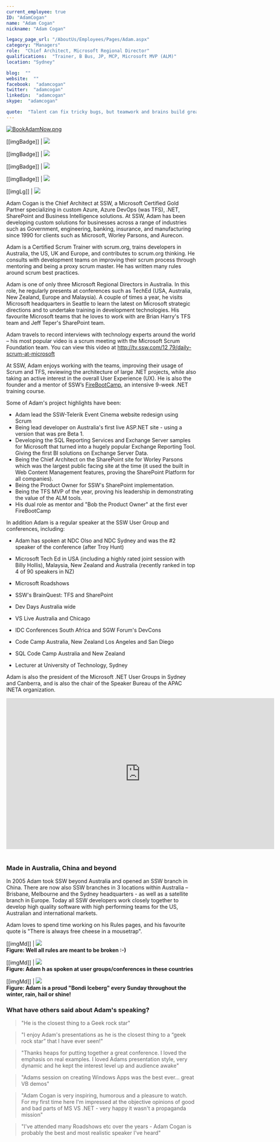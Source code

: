 ```yaml
---
current_employee: true
ID: "AdamCogan"
name: "Adam Cogan"
nickname: "Adam Cogan"

legacy_page_url: "/AboutUs/Employees/Pages/Adam.aspx"
category: "Managers"
role:  "Chief Architect, Microsoft Regional Director"
qualifications:  "Trainer, B Bus, JP, MCP, Microsoft MVP (ALM)"
location: "Sydney"

blog:  ""
website:  ""
facebook:  "adamcogan"
twitter:  "adamcogan"
linkedin:  "adamcogan"
skype:  "adamcogan"

quote:  "Talent can fix tricky bugs, but teamwork and brains build great software. "
---
```


 [ ![BookAdamNow.png](./Images/Bio/BookAdamNow.png)](http://veethere.com/With/AdamCogan)  
 
[[imgBadge]]
| ![](./Images/Bio/microsoftCertified.jpg)  

[[imgBadge]]
| ![](./Images/Bio/Microsoft-Regional-Director-35h.png) 

[[imgBadge]]
| ![](./Images/Bio/scrumtrainer.png) 

[[imgBadge]]
| ![](./Images/Bio/scrum-badges.jpg) 


[[imgLg]]
| ![](./Images/Bio/devops.png) 
 

Adam Cogan is the Chief Architect at SSW, a Microsoft Certified Gold Partner specializing in custom Azure, Azure DevOps (was TFS), .NET, SharePoint and Business Intelligence solutions. At SSW, Adam has been developing custom solutions for businesses across a range of industries such as Government, engineering, banking, insurance, and manufacturing since 1990 for clients such as Microsoft, Worley Parsons, and Aurecon.   

Adam is a Certified Scrum Trainer with scrum.org, trains developers in Australia, the US, UK and Europe, and contributes to scrum.org thinking. He consults with development teams on improving their scrum process through mentoring and being a proxy scrum master. He has written many rules around scrum best practices.

Adam is one of only three Microsoft Regional Directors in Australia. In this role, he regularly presents at conferences such as TechEd (USA, Australia, New Zealand, Europe and Malaysia). A couple of times a year, he visits Microsoft headquarters in Seattle to learn the latest on Microsoft strategic directions and to undertake training in development technologies. His favourite Microsoft teams that he loves to work with are Brian Harry's TFS team and Jeff Teper's SharePoint team.

Adam travels to record interviews with technology experts around the world – his most popular video is a scrum meeting with the Microsoft Scrum Foundation team. You can view this video at [http://tv.ssw.com/12 79/daily-scrum-at-microsoft ]()  

At SSW, Adam enjoys working with the teams, improving their usage of Scrum and TFS, reviewing the architecture of large .NET projects, while also taking an active interest in the overall User Experience (UX). He is also the founder and a mentor of SSW’s [FireBootCamp](http://firebootcamp.com/), an intensive 9-week .NET training course.

Some of Adam's project highlights have been:  

*   Adam lead the SSW-Telerik Event Cinema website redesign using Scrum 
*   Being lead developer on Australia's first live ASP.NET site - using a version that was pre Beta 1.
*   Developing the SQL Reporting Services and Exchange Server samples for Microsoft that turned into a hugely popular Exchange Reporting Tool. Giving the first BI solutions on Exchange Server Data.
*   Being the Chief Architect on the SharePoint site for Worley Parsons which was the largest public facing site at the time (it used the built in Web Content Management features, proving the SharePoint Platform for all companies). 
*   Being the Product Owner for SSW's SharePoint implementation.
*   Being the TFS MVP of the year, proving his leadership in demonstrating the value of the ALM tools.
*   His dual role as mentor and "Bob the Product Owner" at the first ever FireBootCamp

In addition Adam is a regular speaker at the SSW User Group and conferences, including:  

*   Adam has spoken at NDC Olso and NDC Sydney and was the #2 speaker of the conference (after Troy Hunt)  

*   Microsoft Tech Ed in USA (including a highly rated joint session with Billy Hollis), Malaysia, New Zealand and Australia (recently ranked in top 4 of 90 speakers in NZ) 
*   Microsoft Roadshows
*   SSW's BrainQuest: TFS and SharePoint
*   Dev Days Australia wide
*   VS Live Australia and Chicago
*   IDC Conferences South Africa and SGW Forum's DevCons
*   Code Camp Australia, New Zealand Los Angeles and San Diego
*   SQL Code Camp Australia and New Zealand
*   Lecturer at University of Technology, Sydney

Adam is also the president of the Microsoft .NET User Groups in Sydney and Canberra, and is also the chair of the Speaker Bureau of the APAC INETA organization.  

<iframe width="710" height="400" src="https://www.youtube.com/embed/0gSgpzmbrBM" frameborder="0"></iframe> 

### Made in Australia, China and beyond

In 2005 Adam took SSW beyond Australia and opened an SSW branch in China. There are now also SSW branches in 3 locations within Australia – Brisbane, Melbourne and the Sydney headquarters - as well as a satellite branch in Europe. Today all SSW developers work closely together to develop high quality software with high performing teams for the US, Australian and international markets. 

Adam loves to spend time working on his Rules pages, and his favourite quote is "There is always free cheese in a mousetrap".

[[imgMd]]
| ![](./Images/Bio/figureMouse.jpg)  
**Figure: Well all rules are meant to be broken :-)** 

[[imgMd]]
| ![](./Images/Bio/figureMap.jpg)   
**Figure: Adam h as spoken at user groups/conferences in these countries**

[[imgMd]]
| ![](./Images/Bio/figureIce.jpg)  
**Figure: Adam is a proud "Bondi Iceberg" every Sunday throughout the winter, rain, hail or shine!**

### What have others said about Adam's speaking? 

 > "He is the closest thing to a Geek rock star" 

 > "I enjoy Adam's presentations as he is the closest thing to a “geek rock star” that I have ever seen!" 

 > "Thanks heaps for putting together a great conference. I loved the emphasis on real examples. I loved Adams presentation style, very dynamic and he kept the interest level up and audience awake" 

 > "Adams session on creating Windows Apps was the best ever… great VB demos" 

 > "Adam Cogan is very inspiring, humorous and a pleasure to watch. For my first time here I'm impressed at the objective opinions of good and bad parts of MS VS .NET - very happy it wasn't a propaganda mission" 

 > "I've attended many Roadshows etc over the years - Adam Cogan is probably the best and most realistic speaker I've heard" 
